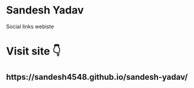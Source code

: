 # Sandesh Yadav
Social links webiste
<h1>Visit site 👇</h1>
<h2>https://sandesh4548.github.io/sandesh-yadav/</h2>
